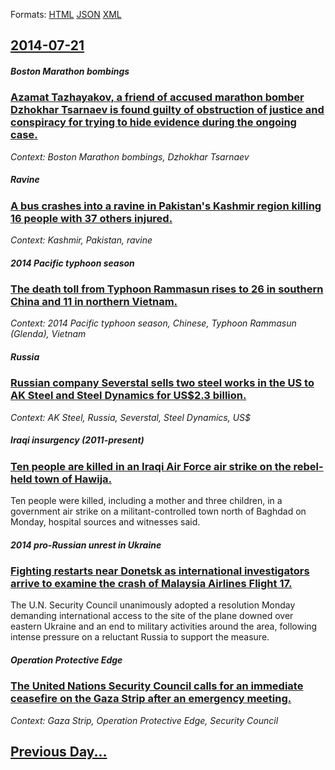 
Formats: [HTML](2014/07/21/index.html)  [JSON](2014/07/21/index.json)  [XML](2014/07/21/index.xml)  

## [2014-07-21](/news/2014/07/21/index.md)

##### Boston Marathon bombings
### [Azamat Tazhayakov, a friend of accused marathon bomber Dzhokhar Tsarnaev is found guilty of obstruction of justice and conspiracy for trying to hide evidence during the ongoing case. ](/news/2014/07/21/azamat-tazhayakov-a-friend-of-accused-marathon-bomber-dzhokhar-tsarnaev-is-found-guilty-of-obstruction-of-justice-and-conspiracy-for-trying.md)
_Context: Boston Marathon bombings, Dzhokhar Tsarnaev_

##### Ravine
### [A bus crashes into a ravine in Pakistan's Kashmir region killing 16 people with 37 others injured. ](/news/2014/07/21/a-bus-crashes-into-a-ravine-in-pakistan-s-kashmir-region-killing-16-people-with-37-others-injured.md)
_Context: Kashmir, Pakistan, ravine_

##### 2014 Pacific typhoon season
### [The death toll from Typhoon Rammasun rises to 26 in southern China and 11 in northern Vietnam. ](/news/2014/07/21/the-death-toll-from-typhoon-rammasun-rises-to-26-in-southern-china-and-11-in-northern-vietnam.md)
_Context: 2014 Pacific typhoon season, Chinese, Typhoon Rammasun (Glenda), Vietnam_

##### Russia
### [Russian company Severstal sells two steel works in the US to AK Steel and Steel Dynamics for US$2.3 billion. ](/news/2014/07/21/russian-company-severstal-sells-two-steel-works-in-the-us-to-ak-steel-and-steel-dynamics-for-us-2-3-billion.md)
_Context: AK Steel, Russia, Severstal, Steel Dynamics, US$_

##### Iraqi insurgency (2011-present)
### [Ten people are killed in an Iraqi Air Force air strike on the rebel-held town of Hawija. ](/news/2014/07/21/ten-people-are-killed-in-an-iraqi-air-force-air-strike-on-the-rebel-held-town-of-hawija.md)
Ten people were killed, including a mother and three children, in a government air strike on a militant-controlled town north of Baghdad on Monday, hospital sources and witnesses said.

##### 2014 pro-Russian unrest in Ukraine
### [Fighting restarts near Donetsk as international investigators arrive to examine the crash of Malaysia Airlines Flight 17. ](/news/2014/07/21/fighting-restarts-near-donetsk-as-international-investigators-arrive-to-examine-the-crash-of-malaysia-airlines-flight-17.md)
The U.N. Security Council unanimously adopted a resolution Monday demanding international access to the site of the plane downed over eastern Ukraine and an end to military activities around the area, following intense pressure on a reluctant Russia to support the measure.

##### Operation Protective Edge
### [The United Nations Security Council calls for an immediate ceasefire on the Gaza Strip after an emergency meeting. ](/news/2014/07/21/the-united-nations-security-council-calls-for-an-immediate-ceasefire-on-the-gaza-strip-after-an-emergency-meeting.md)
_Context: Gaza Strip, Operation Protective Edge, Security Council_

## [Previous Day...](/news/2014/07/20/index.md)

